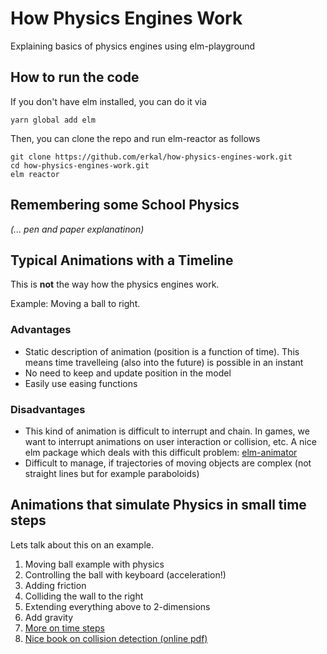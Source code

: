# How Physics Engines Work

Explaining basics of physics engines using elm-playground

## How to run the code

If you don't have elm installed, you can do it via

```
yarn global add elm
```

Then, you can clone the repo and run elm-reactor as follows

```
git clone https://github.com/erkal/how-physics-engines-work.git
cd how-physics-engines-work.git
elm reactor
```

## Remembering some School Physics

_(... pen and paper explanatinon)_

## Typical Animations with a Timeline

This is **not** the way how the physics engines work.

Example: Moving a ball to right.

### Advantages

- Static description of animation (position is a function of time). This means time travelleing (also into the future) is possible in an instant
- No need to keep and update position in the model
- Easily use easing functions

### Disadvantages

- This kind of animation is difficult to interrupt and chain. In games, we want to interrupt animations on user interaction or collision, etc. A nice elm package which deals with this difficult problem: [elm-animator](https://package.elm-lang.org/packages/mdgriffith/elm-animator/latest/)
- Difficult to manage, if trajectories of moving objects are complex (not straight lines but for example paraboloids)

## Animations that simulate Physics in small time steps

Lets talk about this on an example.

1. Moving ball example with physics
2. Controlling the ball with keyboard (acceleration!)
3. Adding friction
4. Colliding the wall to the right
5. Extending everything above to 2-dimensions
6. Add gravity
7. [More on time steps](https://gafferongames.com/post/fix_your_timestep/)
8. [Nice book on collision detection (online pdf)](http://www.r-5.org/files/books/computers/algo-list/realtime-3d/Christer_Ericson-Real-Time_Collision_Detection-EN.pdf)
